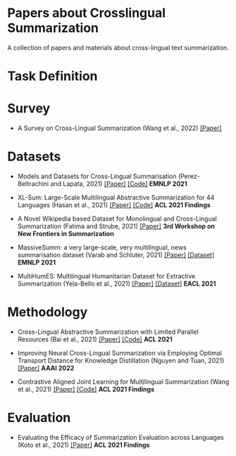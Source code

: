 # Papers about Crosslingual Summarization

A collection of papers and materials about cross-lingual text summarization.

# Task Definition

# Survey
* A Survey on Cross-Lingual Summarization (Wang et al., 2022)
  [[Paper]](https://arxiv.org/pdf/2203.12515.pdf)
  
# Datasets

* Models and Datasets for Cross-Lingual Summarisation (Perez-Beltrachini and Lapata, 2021)
  [[Paper]](https://aclanthology.org/2021.emnlp-main.742)
  [[Code]](https://github.com/lauhaide/clads)
  **EMNLP 2021**
* XL-Sum: Large-Scale Multilingual Abstractive Summarization for 44 Languages (Hasan et al., 2021)
  [[Paper]](https://aclanthology.org/2021.findings-acl.413)
  [[Code]](https://github.com/csebuetnlp/xl-sum)
  **ACL 2021 Findings**
  
* A Novel Wikipedia based Dataset for Monolingual and Cross-Lingual Summarization (Fatima and Strube, 2021)
  [[Paper]](https://aclanthology.org/2021.newsum-1.5)
  **3rd Workshop on New Frontiers in Summarization**
  
* MassiveSumm: a very large-scale, very multilingual, news summarisation dataset (Varab and Schluter, 2021)
  [[Paper]](https://aclanthology.org/2021.emnlp-main.797)
  [[Dataset]](https://github.com/danielvarab/massive-summ)
  **EMNLP 2021**
  
* MultiHumES: Multilingual Humanitarian Dataset for Extractive Summarization (Yela-Bello et al., 2021)
  [[Paper]](https://aclanthology.org/2021.eacl-main.146)
  [[Dataset]](https://deephelp.zendesk.com/hc/en-us/sections/360011925552-MultiHumES)
  **EACL 2021**


# Methodology

* Cross-Lingual Abstractive Summarization with Limited Parallel Resources (Bai et al., 2021)
  [[Paper]](https://aclanthology.org/2021.acl-long.538)
  [[Code]](https://github.com/WoodenWhite/MCLAS)
  **ACL 2021**

* Improving Neural Cross-Lingual Summarization via Employing Optimal Transport Distance for Knowledge Distillation (Nguyen and Tuan, 2021)
  [[Paper]](https://arxiv.org/abs/2112.03473v1)
  **AAAI 2022**
  
* Contrastive Aligned Joint Learning for Multilingual Summarization (Wang et al., 2021)
  [[Paper]](https://aclanthology.org/2021.findings-acl.242)
  [[Code]](https://github.com/brxx122/CALMS)
  **ACL 2021 Findings**


# Evaluation
* Evaluating the Efficacy of Summarization Evaluation across Languages (Koto et al., 2021)
  [[Paper]](https://aclanthology.org/2021.findings-acl.71)
  **ACL 2021 Findings**

